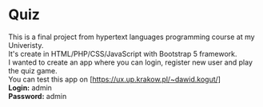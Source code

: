 # Quiz

This is a final project from hypertext languages programming course at my Univeristy.<br/>
It's create in HTML/PHP/CSS/JavaScript with Bootstrap 5 framework.<br/>
I wanted to create an app where you can login, register new user and play the quiz game.<br/>
You can test this app on [https://ux.up.krakow.pl/~dawid.kogut/]<br/>
**Login:** admin<br/>
**Password:** admin
